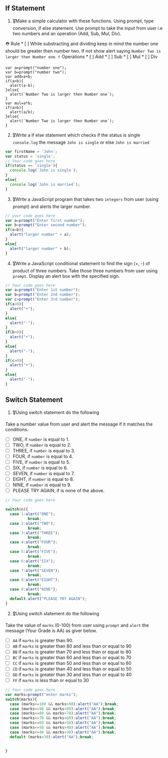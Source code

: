 ## If Statement
1.  🎖Make a simple calculator with these functions. Using prompt, type conversion, if else statement. Use prompt to take the input from user i.e two numbers and an operation (Add, Sub, Mul, Div).

  ⛑ Rule
    * [ ] While substracting and dividing keep in mind the number one should be greater then number two. If not show alert saying `Number Two is larger then Number one`.
  ⚡️ Operations
    * [ ] Add
    * [ ] Sub
    * [ ] Mul
    * [ ] Div


    var a=prompt("number one");
    var b=prompt("number two");
    var add=a+b;
    if(a>b){
      alert(a-b);
    }else{
      alert(`Number Two is larger then Number one`);
    }
    var mul=a*b;
    if(a>b){
      alert(a/b);
    }else{
      alert(`Number Two is larger then Number one`);
    }
2. 🎖Write a if else statement which checks if the status is single `console.log` the message `John is single` or else `John is married`
```js
var firstName = 'John';
var status = 'single';
// Your code goes here
if(status == 'single'){
  console.log(`John is single`);
}
else{
  console.log(`John is married`);
}

```

3. 🎖Write a JavaScript program that takes two `integers` from user (using prompt) and alerts the larger number.
```js
// your code goes here
var a=prompt("Enter first number");
var b=prompt("Enter second number");
if(a>b){
  alert("larger number" + a);
}
else{
  alert("larger number" + b);
}

```

4. 🎖Write a JavaScript conditional statement to find the sign (+, -) of product of three numbers. Take those three numbers from user using `prompt`. Display an alert box with the specified sign.

```js
// Your code goes here
var a=prompt("Enter 1st number");
var b=prompt("Enter 2nd number");
var c=prompt("Enter 3rd number");
if(a>0){
  alert("+");
}
else{
  alert("-");
}
if(b>0){
  alert("+");
}
else{
  alert("-");
}
if(c>0){
  alert("+");
}
else{
  alert("-");
}
```

## Switch Statement

1. 🎖Using switch statement do the following

Take a number value from user and alert the message if it matches the conditions.
* [ ] ONE, if `number` is equal to 1.
* [ ] TWO, if `number` is equal to 2.
* [ ] THREE, if `number` is equal to 3.
* [ ] FOUR, if `number` is equal to 4.
* [ ] FIVE, if `number` is equal to 5.
* [ ] SIX, if `number` is equal to 6.
* [ ] SEVEN, if `number` is equal to 7.
* [ ] EIGHT, if `number` is equal to 8.
* [ ] NINE, if `number` is equal to 9.
* [ ] PLEASE TRY AGAIN, if  is none of the above.
```js
// Your code goes here

switch(n){
  case 1:alert("ONE");
          break;
  case 2:alert("TWO");
          break;
  case 3:alert("THREE");
          break;
  case 4:alert("FOUR");
          break;
  case 5:alert("FIVE");
          break;
  case 6:alert("SIX");
          break;
  case 7:alert("SEVEN");
          break;
  case 8:alert("EIGHT");
          break;
  case 9:alert("NINE");
          break;
  default:alert("PLEASE TRY AGAIN");
}
```

2. 🎖Using switch statement do the following

Take the value of `marks` (0-100) from user using `prompt` and `alert` the message (Your Grade is AA) as giver below.
* [ ] `AA` if `marks` is greater than 90.
* [ ] `AB` if `marks` is greater than 80 and less than or equal to 90
* [ ] `BB` if `marks` is greater than 70 and less than or equal to 80
* [ ] `BC` if `marks` is greater than 60 and less than or equal to 70
* [ ] `CC` if `marks` is greater than 50 and less than or equal to 60
* [ ] `CD` if `marks` is greater than 40 and less than or equal to 50
* [ ] `DD` if `marks` is greater than 30 and less than or equal to 40
* [ ] `FF` if `marks` is less than or equal to 30
```js
// Your code goes here
var marks=prompt("enter marks");
switch(marks){
  case (marks<=100 && marks>90):alert("AA");break;
  case (marks<=90 && marks>80):alert("AA");break;
  case (marks<=80 && marks>70):alert("AA");break;
  case (marks<=70 && marks>60):alert("AA");break;
  case (marks<=60 && marks>50):alert("AA");break;
  case (marks<=50 && marks>40):alert("AA");break;
  case (marks<=40 && marks>30):alert("AA");break;
  default (marks<30):alert("AA");break;
          
  
}
```
